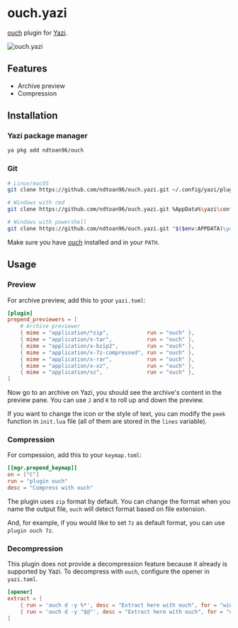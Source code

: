 # ouch.yazi

[ouch](https://github.com/ouch-org/ouch) plugin for [Yazi](https://github.com/sxyazi/yazi).

![ouch.yazi](https://github.com/ndtoan96/ouch.yazi/assets/33489972/946397ec-b37b-4bf4-93f1-c676fc8e59f2)

## Features
- Archive preview
- Compression

## Installation

### Yazi package manager
```bash
ya pkg add ndtoan96/ouch
```

### Git
```bash
# Linux/macOS
git clone https://github.com/ndtoan96/ouch.yazi.git ~/.config/yazi/plugins/ouch.yazi

# Windows with cmd
git clone https://github.com/ndtoan96/ouch.yazi.git %AppData%\yazi\config\plugins\ouch.yazi

# Windows with powershell
git clone https://github.com/ndtoan96/ouch.yazi.git "$($env:APPDATA)\yazi\config\plugins\ouch.yazi"
```

Make sure you have [ouch](https://github.com/ouch-org/ouch) installed and in your `PATH`.

## Usage

### Preview
For archive preview, add this to your `yazi.toml`:

```toml
[plugin]
prepend_previewers = [
	# Archive previewer
	{ mime = "application/*zip",            run = "ouch" },
	{ mime = "application/x-tar",           run = "ouch" },
	{ mime = "application/x-bzip2",         run = "ouch" },
	{ mime = "application/x-7z-compressed", run = "ouch" },
	{ mime = "application/x-rar",           run = "ouch" },
	{ mime = "application/x-xz",            run = "ouch" },
	{ mime = "application/xz",              run = "ouch" },
]
```

Now go to an archive on Yazi, you should see the archive's content in the preview pane. You can use `J` and `K` to roll up and down the preview.

If you want to change the icon or the style of text, you can modify the `peek` function in `init.lua` file (all of them are stored in the `lines` variable).

### Compression
For compession, add this to your `keymap.toml`:

```toml
[[mgr.prepend_keymap]]
on = ["C"]
run = "plugin ouch"
desc = "Compress with ouch"
```

The plugin uses `zip` format by default. You can change the format when you name the output file, `ouch` will detect format based on file extension.

And, for example, if you would like to set `7z` as default format, you can use `plugin ouch 7z`.

### Decompression
This plugin does not provide a decompression feature because it already is supported by Yazi.
To decompress with `ouch`, configure the opener in `yazi.toml`.

```toml
[opener]
extract = [
	{ run = 'ouch d -y %*', desc = "Extract here with ouch", for = "windows" },
	{ run = 'ouch d -y "$@"', desc = "Extract here with ouch", for = "unix" },
]
```
